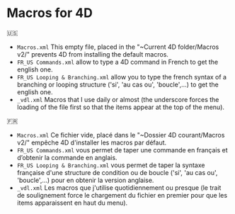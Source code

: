 # Macros for 4D
🇺🇸

* `Macros.xml` This empty file, placed in the "~Current 4D folder/Macros v2/" prevents 4D from installing the default macros.
* `FR_US Commands.xml` allow to type a 4D command in French to get the english one.
* `FR_US Looping & Branching.xml` allow you to type the french syntax of a branching or looping structure ('si', 'au cas ou', 'boucle',…) to get the english one.
* `_vdl.xml` Macros that I use daily or almost (the underscore forces the loading of the file first so that the items appear at the top of the menu).

🇫🇷

* `Macros.xml` Ce fichier vide, placé dans le "~Dossier 4D courant/Macros v2/" empêche 4D d'installer les macros par défaut.
* `FR_US Commands.xml` vous permet de taper une commande en français et d’obtenir la commande en anglais.
* `FR_US Looping & Branching.xml` vous permet de taper la syntaxe française d'une structure de condition ou de boucle ('si', 'au cas ou', 'boucle',…) pour en obtenir la version anglaise.
* `_vdl.xml` Les macros que j'utilise quotidiennement ou presque (le trait de soulignement force le chargement du fichier en premier pour que les items apparaissent en haut du menu).
